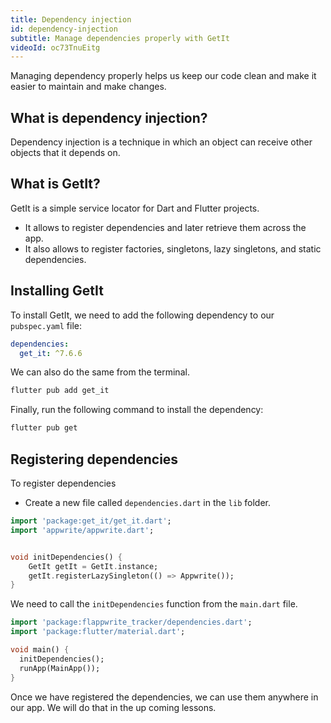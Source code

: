 ```yaml
---
title: Dependency injection
id: dependency-injection
subtitle: Manage dependencies properly with GetIt
videoId: oc73TnuEitg
---
```


Managing dependency properly helps us keep our code clean and make it easier to maintain and make changes.

## What is dependency injection?

Dependency injection is a technique in which an object can receive other objects that it depends on.

## What is GetIt?

GetIt is a simple service locator for Dart and Flutter projects.
- It allows to register dependencies and later retrieve them across the app.
- It also allows to register factories, singletons, lazy singletons, and static dependencies.

## Installing GetIt

To install GetIt, we need to add the following dependency to our `pubspec.yaml` file:

```yaml
dependencies:
  get_it: ^7.6.6
```

We can also do the same from the terminal.

```bash
flutter pub add get_it
```

Finally, run the following command to install the dependency:

```bash
flutter pub get
```

## Registering dependencies

To register dependencies 
- Create a new file called `dependencies.dart` in the `lib` folder.

```dart
import 'package:get_it/get_it.dart';
import 'appwrite/appwrite.dart';


void initDependencies() {
    GetIt getIt = GetIt.instance;
    getIt.registerLazySingleton(() => Appwrite());
}
```

We need to call the `initDependencies` function from the `main.dart` file.

```dart
import 'package:flappwrite_tracker/dependencies.dart';
import 'package:flutter/material.dart';

void main() {
  initDependencies();
  runApp(MainApp());
}
```

Once we have registered the dependencies, we can use them anywhere in our app. We will do that in the up coming lessons.
